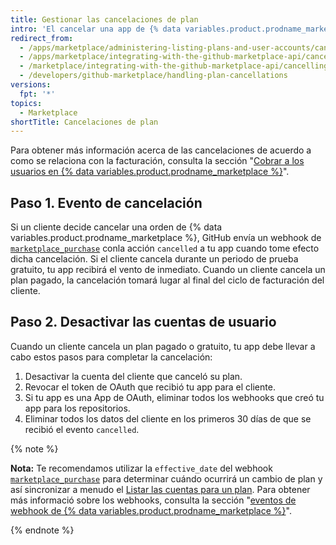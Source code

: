 ```yaml
---
title: Gestionar las cancelaciones de plan
intro: 'El cancelar una app de {% data variables.product.prodname_marketplace %} activa el webhook del [evento `marketplace_purchase`](/marketplace/integrating-with-the-github-marketplace-api/github-marketplace-webhook-events) con la acción `cancelada`, lo cual inicia el flujo de cancelación.'
redirect_from:
  - /apps/marketplace/administering-listing-plans-and-user-accounts/cancelling-plans/
  - /apps/marketplace/integrating-with-the-github-marketplace-api/cancelling-plans/
  - /marketplace/integrating-with-the-github-marketplace-api/cancelling-plans
  - /developers/github-marketplace/handling-plan-cancellations
versions:
  fpt: '*'
topics:
  - Marketplace
shortTitle: Cancelaciones de plan
---
```


Para obtener más información acerca de las cancelaciones de acuerdo a como se relaciona con la facturación, consulta la sección "[Cobrar a los usuarios en {% data variables.product.prodname_marketplace %}](/apps//marketplace/administering-listing-plans-and-user-accounts/billing-customers-in-github-marketplace)".

## Paso 1. Evento de cancelación

Si un cliente decide cancelar una orden de {% data variables.product.prodname_marketplace %}, GitHub envía un webhook de [`marketplace_purchase`](/marketplace/integrating-with-the-github-marketplace-api/github-marketplace-webhook-events/) conla acción `cancelled` a tu app cuando tome efecto dicha cancelación. Si el cliente cancela durante un periodo de prueba gratuito, tu app recibirá el vento de inmediato. Cuando un cliente cancela un plan pagado, la cancelación tomará lugar al final del ciclo de facturación del cliente.

## Paso 2. Desactivar las cuentas de usuario

Cuando un cliente cancela un plan pagado o gratuito, tu app debe llevar a cabo estos pasos para completar la cancelación:

1. Desactivar la cuenta del cliente que canceló su plan.
1. Revocar el token de OAuth que recibió tu app para el cliente.
1. Si tu app es una App de OAuth, eliminar todos los webhooks que creó tu app para los repositorios.
1. Eliminar todos los datos del cliente en los primeros 30 días de que se recibió el evento `cancelled`.

{% note %}

**Nota:** Te recomendamos utilizar la `effective_date` del webhook [`marketplace_purchase`](/marketplace/integrating-with-the-github-marketplace-api/github-marketplace-webhook-events/) para determinar cuándo ocurrirá un cambio de plan y así sincronizar a menudo el [Listar las cuentas para un plan](/rest/reference/apps#list-accounts-for-a-plan). Para obtener más informació sobre los webhooks, consulta la sección "[eventos de webhook de {% data variables.product.prodname_marketplace %}](/marketplace/integrating-with-the-github-marketplace-api/github-marketplace-webhook-events/)".

{% endnote %}
